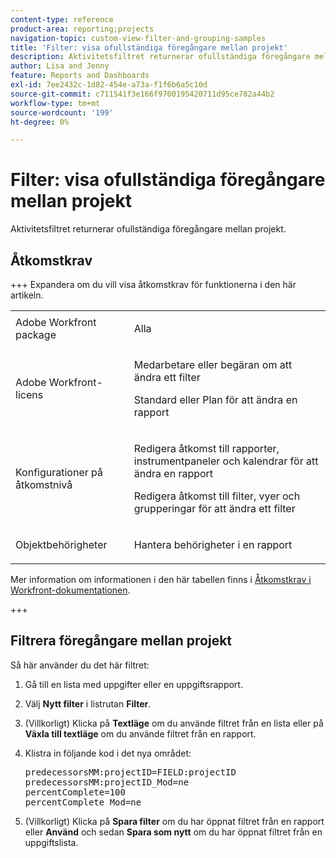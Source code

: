 ```yaml
---
content-type: reference
product-area: reporting;projects
navigation-topic: custom-view-filter-and-grouping-samples
title: 'Filter: visa ofullständiga föregångare mellan projekt'
description: Aktivitetsfiltret returnerar ofullständiga föregångare mellan projekt.
author: Lisa and Jenny
feature: Reports and Dashboards
exl-id: 7ee2432c-1d82-454e-a73a-f1f6b6a5c10d
source-git-commit: c711541f3e166f9700195420711d95ce782a44b2
workflow-type: tm+mt
source-wordcount: '199'
ht-degree: 0%

---
```


# Filter: visa ofullständiga föregångare mellan projekt

<!--Audited: 10/2024-->

Aktivitetsfiltret returnerar ofullständiga föregångare mellan projekt.

## Åtkomstkrav

+++ Expandera om du vill visa åtkomstkrav för funktionerna i den här artikeln. 

<table style="table-layout:auto"> 
 <col> 
 <col> 
 <tbody> 
  <tr> 
   <td role="rowheader">Adobe Workfront package</td> 
   <td> <p>Alla</p> </td> 
  </tr> 
  <tr> 
   <td role="rowheader">Adobe Workfront-licens</td> 
   <td> 
   <p>Medarbetare eller begäran om att ändra ett filter </p>
   <p>Standard eller Plan för att ändra en rapport</p>
  </tr> 
  <tr> 
   <td role="rowheader">Konfigurationer på åtkomstnivå</td> 
   <td> <p>Redigera åtkomst till rapporter, instrumentpaneler och kalendrar för att ändra en rapport</p> <p>Redigera åtkomst till filter, vyer och grupperingar för att ändra ett filter</p> </td> 
  </tr> 
  <tr> 
   <td role="rowheader">Objektbehörigheter</td> 
   <td> <p>Hantera behörigheter i en rapport</p>  </td> 
  </tr> 
 </tbody> 
</table>

Mer information om informationen i den här tabellen finns i [Åtkomstkrav i Workfront-dokumentationen](/help/quicksilver/administration-and-setup/add-users/access-levels-and-object-permissions/access-level-requirements-in-documentation.md).

+++

## Filtrera föregångare mellan projekt

Så här använder du det här filtret:

1. Gå till en lista med uppgifter eller en uppgiftsrapport.
1. Välj **Nytt filter** i listrutan **Filter**.

1. (Villkorligt) Klicka på **Textläge** om du använde filtret från en lista eller på **Växla till textläge** om du använde filtret från en rapport.
1. Klistra in följande kod i det nya området:
   <pre>predecessorsMM:projectID=FIELD:projectID<br>predecessorsMM:projectID_Mod=ne<br>percentComplete=100<br>percentComplete_Mod=ne</pre>

1. (Villkorligt) Klicka på **Spara filter** om du har öppnat filtret från en rapport eller **Använd** och sedan **Spara som nytt** om du har öppnat filtret från en uppgiftslista.
